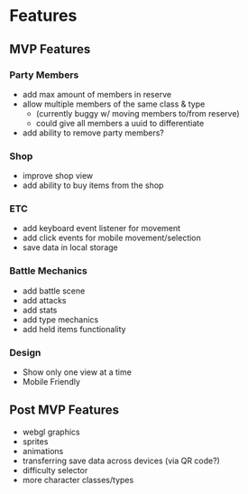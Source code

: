 # Features
## MVP Features
### Party Members
- add max amount of members in reserve
- allow multiple members of the same class & type
  - (currently buggy w/ moving members to/from reserve)
  - could give all members a uuid to differentiate
- add ability to remove party members?

### Shop
- improve shop view
- add ability to buy items from the shop

### ETC
- add keyboard event listener for movement
- add click events for mobile movement/selection
- save data in local storage

### Battle Mechanics
- add battle scene
- add attacks
- add stats
- add type mechanics
- add held items functionality

### Design
- Show only one view at a time
- Mobile Friendly

## Post MVP Features
- webgl graphics
- sprites
- animations
- transferring save data across devices (via QR code?)
- difficulty selector
- more character classes/types
